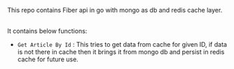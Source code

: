 This repo contains Fiber api in go with mongo as db and redis cache layer.

<br>
It contains below functions:
<br>

* `Get Article By Id` : This tries to get data from cache for given ID, if data is not there in cache then it brings it from mongo db and persist in redis cache for future use.

